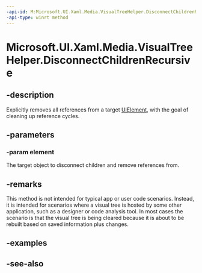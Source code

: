 ```yaml
---
-api-id: M:Microsoft.UI.Xaml.Media.VisualTreeHelper.DisconnectChildrenRecursive(Microsoft.UI.Xaml.UIElement)
-api-type: winrt method
---
```


<!-- Method syntax
public void DisconnectChildrenRecursive(Windows.UI.Xaml.UIElement element)
-->

# Microsoft.UI.Xaml.Media.VisualTreeHelper.DisconnectChildrenRecursive

## -description
Explicitly removes all references from a target [UIElement](../microsoft.ui.xaml/uielement.md), with the goal of cleaning up reference cycles.

## -parameters
### -param element
The target object to disconnect children and remove references from.

## -remarks
This method is not intended for typical app or user code scenarios. Instead, it is intended for scenarios where a visual tree is hosted by some other application, such as a designer or code analysis tool. In most cases the scenario is that the visual tree is being cleared because it is about to be rebuilt based on saved information plus changes.

## -examples

## -see-also
